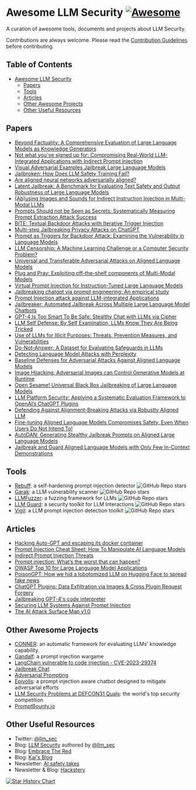 # Awesome LLM Security [![Awesome](https://cdn.rawgit.com/sindresorhus/awesome/d7305f38d29fed78fa85652e3a63e154dd8e8829/media/badge.svg)](https://github.com/sindresorhus/awesome)

A curation of awesome tools, documents and projects about LLM Security.

Contributions are always welcome. Please read the [Contribution Guidelines](CONTRIBUTING.md) before contributing.

## Table of Contents

- [Awesome LLM Security](#awesome-llm-security-)
  - [Papers](#papers)
  - [Tools](#tools)
  - [Articles](#articles)
  - [Other Awesome Projects](#other-awesome-projects)
  - [Other Useful Resources](#other-useful-resources)

## Papers

- [Beyond Factuality: A Comprehensive Evaluation of Large Language Models as Knowledge Generators](https://arxiv.org/abs/2310.07289)
- [Not what you've signed up for: Compromising Real-World LLM-Integrated Applications with Indirect Prompt Injection](https://arxiv.org/pdf/2302.12173.pdf)
- [Visual Adversarial Examples Jailbreak Large Language Models](https://arxiv.org/pdf/2306.13213.pdf)
- [Jailbroken: How Does LLM Safety Training Fail?](https://arxiv.org/pdf/2307.02483.pdf)
- [Are aligned neural networks adversarially aligned?](https://arxiv.org/pdf/2306.15447.pdf)
- [Latent Jailbreak: A Benchmark for Evaluating Text Safety and Output Robustness of Large Language Models](https://arxiv.org/pdf/2307.08487.pdf)
- [(Ab)using Images and Sounds for Indirect Instruction Injection in Multi-Modal LLMs](https://arxiv.org/pdf/2307.10490.pdf)
- [Prompts Should not be Seen as Secrets: Systematically Measuring Prompt Extraction Attack Success](https://arxiv.org/pdf/2307.06865.pdf)
- [BITE: Textual Backdoor Attacks with Iterative Trigger Injection](https://aclanthology.org/2023.acl-long.725.pdf)
- [Multi-step Jailbreaking Privacy Attacks on ChatGPT](https://arxiv.org/pdf/2304.05197.pdf)
- [Prompt as Triggers for Backdoor Attack: Examining the Vulnerability in Language Models](https://arxiv.org/pdf/2305.01219.pdf)
- [LLM Censorship: A Machine Learning Challenge or a Computer Security Problem?](https://arxiv.org/pdf/2307.10719.pdf)
- [Universal and Transferable Adversarial Attacks on Aligned Language Models](https://arxiv.org/pdf/2307.15043.pdf)
- [Plug and Pray: Exploiting off-the-shelf components of Multi-Modal Models](https://arxiv.org/pdf/2307.14539.pdf)
- [Virtual Prompt Injection for Instruction-Tuned Large Language Models](https://arxiv.org/pdf/2307.16888.pdf)
- [Jailbreaking chatgpt via prompt engineering: An empirical study](https://arxiv.org/pdf/2305.13860.pdf)
- [Prompt Injection attack against LLM-integrated Applications](https://arxiv.org/pdf/2306.05499.pdf)
- [Jailbreaker: Automated Jailbreak Across Multiple Large Language Model Chatbots](https://arxiv.org/pdf/2307.08715.pdf)
- [GPT-4 Is Too Smart To Be Safe: Stealthy Chat with LLMs via Cipher](https://arxiv.org/pdf/2308.06463.pdf)
- [LLM Self Defense: By Self Examination, LLMs Know They Are Being Tricked](https://arxiv.org/pdf/2308.07308.pdf)
- [Use of LLMs for Illicit Purposes: Threats, Prevention Measures, and Vulnerabilities](https://arxiv.org/pdf/2308.12833.pdf)
- [Do-Not-Answer: A Dataset for Evaluating Safeguards in LLMs](https://arxiv.org/pdf/2308.13387.pdf)
- [Detecting Language Model Attacks with Perplexity](https://arxiv.org/pdf/2308.14132.pdf)
- [Baseline Defenses for Adversarial Attacks Against Aligned Language Models](https://arxiv.org/pdf/2309.00614.pdf)
- [Image Hijacking: Adversarial Images can Control Generative Models at Runtime](https://arxiv.org/pdf/2309.00236.pdf)
- [Open Sesame! Universal Black Box Jailbreaking of Large Language Models](https://arxiv.org/pdf/2309.01446.pdf)
- [LLM Platform Security: Applying a Systematic Evaluation Framework to OpenAI’s ChatGPT Plugins](https://arxiv.org/pdf/2309.10254.pdf)
- [Defending Against Alignment-Breaking Attacks via Robustly Aligned LLM](https://arxiv.org/pdf/2309.14348.pdf)
- [Fine-tuning Aligned Language Models Compromises Safety, Even When Users Do Not Intend To!](https://arxiv.org/pdf/2310.03693.pdf)
- [AutoDAN: Generating Stealthy Jailbreak Prompts on Aligned Large Language Models](https://arxiv.org/pdf/2310.04451.pdf)
- [Jailbreak and Guard Aligned Language Models with Only Few In-Context Demonstrations](https://arxiv.org/pdf/2310.06387.pdf)
  
## Tools

- [Rebuff](https://github.com/protectai/rebuff): a self-hardening prompt injection detector ![GitHub Repo stars](https://img.shields.io/github/stars/protectai/rebuff?style=social)
- [Garak](https://github.com/leondz/garak/): a LLM vulnerability scanner ![GitHub Repo stars](https://img.shields.io/github/stars/leondz/garak?style=social)
- [LLMFuzzer](https://github.com/mnns/LLMFuzzer): a fuzzing framework for LLMs ![GitHub Repo stars](https://img.shields.io/github/stars/mnns/LLMFuzzer?style=social)
- [LLM Guard](https://github.com/laiyer-ai/llm-guard): a security toolkit for LLM Interactions ![GitHub Repo stars](https://img.shields.io/github/stars/laiyer-ai/llm-guard?style=social)
- [Vigil](https://github.com/deadbits/vigil-llm): a LLM prompt injection detection toolkit ![GitHub Repo stars](https://img.shields.io/github/stars/deadbits/vigil-llm?style=social)

## Articles

- [Hacking Auto-GPT and escaping its docker container](https://positive.security/blog/auto-gpt-rce)
- [Prompt Injection Cheat Sheet: How To Manipulate AI Language Models](https://blog.seclify.com/prompt-injection-cheat-sheet/)
- [Indirect Prompt Injection Threats](https://greshake.github.io/)
- [Prompt injection: What’s the worst that can happen?](https://simonwillison.net/2023/Apr/14/worst-that-can-happen/)
- [OWASP Top 10 for Large Language Model Applications](https://owasp.org/www-project-top-10-for-large-language-model-applications/)
- [PoisonGPT: How we hid a lobotomized LLM on Hugging Face to spread fake news](https://blog.mithrilsecurity.io/poisongpt-how-we-hid-a-lobotomized-llm-on-hugging-face-to-spread-fake-news/)
- [ChatGPT Plugins: Data Exfiltration via Images & Cross Plugin Request Forgery](https://embracethered.com/blog/posts/2023/chatgpt-webpilot-data-exfil-via-markdown-injection/)
- [Jailbreaking GPT-4's code interpreter](https://www.lesswrong.com/posts/KSroBnxCHodGmPPJ8/jailbreaking-gpt-4-s-code-interpreter)
- [Securing LLM Systems Against Prompt Injection](https://developer.nvidia.com/blog/securing-llm-systems-against-prompt-injection/)
- [The AI Attack Surface Map v1.0](https://danielmiessler.com/p/the-ai-attack-surface-map-v1-0/)

## Other Awesome Projects

- [CONNER](https://github.com/ChanLiang/CONNER): an automatic framework for evaluating LLMs' knowledge capability.
- [Gandalf](https://gandalf.lakera.ai/): a prompt injection wargame
- [LangChain vulnerable to code injection - CVE-2023-29374](https://github.com/advisories/GHSA-fprp-p869-w6q2)
- [Jailbreak Chat](https://www.jailbreakchat.com/)
- [Adversarial Prompting](https://www.promptingguide.ai/risks/adversarial)
- [Epivolis](https://epivolis.com/): a prompt injection aware chatbot designed to mitigate adversarial efforts
- [LLM Security Problems at DEFCON31 Quals](https://github.com/Nautilus-Institute/quals-2023/tree/main/pawan_gupta): the world's top security competition
- [PromptBounty.io](https://sites.google.com/view/promptbounty/)

## Other Useful Resources

- Twitter: [@llm_sec](https://twitter.com/llm_sec)
- Blog: [LLM Security](https://llmsecurity.net/) authored by [@llm_sec](https://twitter.com/llm_sec)
- Blog: [Embrace The Red](https://embracethered.com/blog/index.html)
- Blog: [Kai's Blog](https://kai-greshake.de/)
- Newsletter: [AI safety takes](https://newsletter.danielpaleka.com/)
- Newsletter & Blog: [Hackstery](https://hackstery.com)

<a href="https://star-history.com/#corca-ai/awesome-llm-security&Date">
  <picture>
    <source media="(prefers-color-scheme: dark)" srcset="https://api.star-history.com/svg?repos=corca-ai/awesome-llm-security&type=Date&theme=dark" />
    <source media="(prefers-color-scheme: light)" srcset="https://api.star-history.com/svg?repos=corca-ai/awesome-llm-security&type=Date" />
    <img alt="Star History Chart" src="https://api.star-history.com/svg?repos=corca-ai/awesome-llm-security&type=Date" />
  </picture>
</a>
